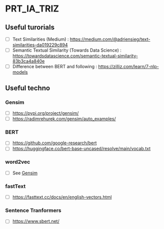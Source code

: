 # PRT_IA_TRIZ

## Useful turorials
- [ ] Text Similarities (Medium) : https://medium.com/@adriensieg/text-similarities-da019229c894
- [ ] Semantic Textual Similarity (Towards Data Science) : https://towardsdatascience.com/semantic-textual-similarity-83b3ca4a840e
- [ ] Difference between BERT and following : https://zilliz.com/learn/7-nlp-models

## Useful techno
### Gensim
- [ ] https://pypi.org/project/gensim/
- [ ] https://radimrehurek.com/gensim/auto_examples/

### BERT
- [ ] https://github.com/google-research/bert
- [ ] https://huggingface.co/bert-base-uncased/resolve/main/vocab.txt

### word2vec
- [ ] See [Gensim](#gensim)

### fastText
- [ ] https://fasttext.cc/docs/en/english-vectors.html

### Sentence Tranformers
- [ ] https://www.sbert.net/